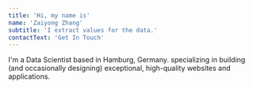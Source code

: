 ```yaml
---
title: 'Hi, my name is'
name: 'Zaiyong Zhang'
subtitle: 'I extract values for the data.'
contactText: 'Get In Touch'
---
```


I'm a Data Scientist based in Hamburg, Germany. specializing in building (and occasionally designing) exceptional, high-quality websites and applications.
